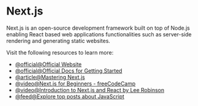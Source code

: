 # Next.js

Next.js is an open-source development framework built on top of Node.js enabling React based web applications functionalities such as server-side rendering and generating static websites.

Visit the following resources to learn more:

- [@official@Official Website](https://nextjs.org/)
- [@official@Official Docs for Getting Started](https://nextjs.org/docs/getting-started)
- [@article@Mastering Next.js](https://masteringnextjs.com/)
- [@video@Next.js for Beginners - freeCodeCamp](https://www.youtube.com/watch?v=KjY94sAKLlw)
- [@video@Introduction to Next.js and React by Lee Robinson](https://www.youtube.com/watch?v=h2BcitZPMn4)
- [@feed@Explore top posts about JavaScript](https://app.daily.dev/tags/javascript?ref=roadmapsh)
